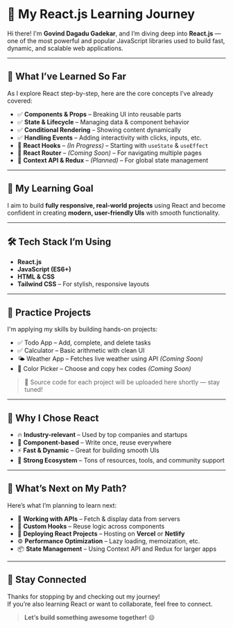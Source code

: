 # 🚀 My React.js Learning Journey

Hi there! I'm **Govind Dagadu Gadekar**, and I’m diving deep into **React.js** — one of the most powerful and popular JavaScript libraries used to build fast, dynamic, and scalable web applications.

---

## 📘 What I’ve Learned So Far

As I explore React step-by-step, here are the core concepts I’ve already covered:

- ✅ **Components & Props** – Breaking UI into reusable parts  
- ✅ **State & Lifecycle** – Managing data & component behavior  
- ✅ **Conditional Rendering** – Showing content dynamically  
- ✅ **Handling Events** – Adding interactivity with clicks, inputs, etc.  
- 🔄 **React Hooks** – *(In Progress)* – Starting with `useState` & `useEffect`  
- 🧭 **React Router** – *(Coming Soon)* – For navigating multiple pages  
- 🧠 **Context API & Redux** – *(Planned)* – For global state management  

---

## 🎯 My Learning Goal

I aim to build **fully responsive, real-world projects** using React and become confident in creating **modern, user-friendly UIs** with smooth functionality.

---

## 🛠️ Tech Stack I’m Using

- **React.js**
- **JavaScript (ES6+)**
- **HTML & CSS**
- **Tailwind CSS** – For stylish, responsive layouts

---

## 🧪 Practice Projects

I'm applying my skills by building hands-on projects:

- ✅ Todo App – Add, complete, and delete tasks  
- ✅ Calculator – Basic arithmetic with clean UI  
- 🌤️ Weather App – Fetches live weather using API *(Coming Soon)*  
- 🎨 Color Picker – Choose and copy hex codes *(Coming Soon)*  

> 📂 Source code for each project will be uploaded here shortly — stay tuned!

---

## 🌱 Why I Chose React

- 🔥 **Industry-relevant** – Used by top companies and startups  
- 🧩 **Component-based** – Write once, reuse everywhere  
- ⚡ **Fast & Dynamic** – Great for building smooth UIs  
- 🤝 **Strong Ecosystem** – Tons of resources, tools, and community support  

---

## 📌 What’s Next on My Path?

Here’s what I’m planning to learn next:

- 🔗 **Working with APIs** – Fetch & display data from servers  
- 🧰 **Custom Hooks** – Reuse logic across components  
- 🚀 **Deploying React Projects** – Hosting on **Vercel** or **Netlify**  
- ⚙️ **Performance Optimization** – Lazy loading, memoization, etc.  
- 📦 **State Management** – Using Context API and Redux for larger apps

---

## 🙌 Stay Connected

Thanks for stopping by and checking out my journey!  
If you’re also learning React or want to collaborate, feel free to connect.

> **Let’s build something awesome together!** 😄
